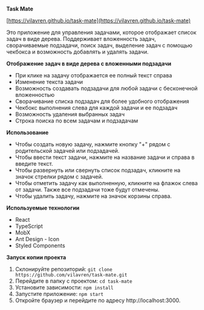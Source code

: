 **Task Mate**

[https://vilavren.github.io/task-mate](https://vilavren.github.io/task-mate)

Это приложение для управления задачами, которое отображает список задач в виде дерева.
Поддерживает вложенность задач, сворачиваемые подзадачи, поиск задач, выделение задач с помощью чекбокса и возможность добавлять и удалять задачи.

**Отображение задач в виде дерева с вложенными подзадачи**

- При клике на задачу отображается ее полный текст справа
- Изменение текста задачи
- Возможность создавать подзадачи для любой задачи с бесконечной вложенностью
- Сворачивание списка подзадач для более удобного отображения
- Чекбокс выполнения слева для каждой задачи и ее подзадач
- Возможность удаления выбранных задач
- Строка поиска по всем задачам и подзадачам

**Использование**

- Чтобы создать новую задачу, нажмите кнопку "+" рядом с родительской задачей или подзадачей.
- Чтобы ввести текст задачи, нажмите на название задачи и справа в введите текст.
- Чтобы развернуть или свернуть список подзадач, кликните на значок стрелки рядом с задачей.
- Чтобы отметить задачу как выполненную, кликните на флажок слева от задачи. Также все подзадачи тоже будут отмечены.
- Чтобы удалить задачу, нажмите на значок корзины справа.

**Используемые технологии**

- React
- TypeScript
- MobX
- Ant Design - Icon
- Styled Components

**Запуск копии проекта**

1. Склонируйте репозиторий:
   `git clone https://github.com/vilavren/task-mate.git`
2. Перейдите в папку с проектом:
   `cd task-mate`
3. Установите зависимости:
   `npm install`
4. Запустите приложение:
   `npm start`
5. Откройте браузер и перейдите по адресу http://localhost:3000.
